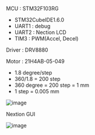 MCU : STM32F103RG
- STM32CubeIDE1.6.0
- UART1 : debug
- UART2 : Nection LCD
- TIM3 : PWM(Accel, Decel)

Driver : DRV8880

Motor : 21H4AB-05-049
- 1.8 degree/step
- 360/1.8 = 200 step
- 360 degree = 200 step = 1 mm
- 1 step = 0.005 mm

![image](https://github.com/hyunsub-shin/stm32_stepmotor_nextion-HMI/assets/76506933/2e7181fb-e696-4d19-81d4-f12d6f9ef6f5)

Nextion GUI

![image](https://github.com/hyunsub-shin/stm32_stepmotor_nextion-HMI/assets/76506933/64058fa9-c5fe-4f55-9d2b-c142f448f50e)
